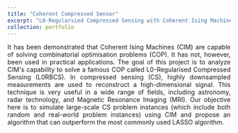 ```yaml
---
title: "Coherent Compressed Sensor"
excerpt: "L0-Regularsied Compressed Sensing with Coherent Ising Machines <img src="/images/gacs_Figure_6.png" alt="gacs" style="height: 500px; width:300px;"/>"
collection: portfolio
---
```


<div style="text-align: justify"> It has been demonstrated that Coherent Ising Machines (CIM) are capable of solving combinatorial optimisation problems (COP). It has not, however, been used in practical applications. The goal of this project is to analyze CIM's capability to solve a famous COP called L0-Regularised Compressed Sensing (L0RBCS). In compressed sensing (CS), highly downsampled measurements are used to reconstruct a high-dimensional signal. This technique is very useful in a wide range of fields, including astronomy, radar technology, and Magnetic Resonance Imaging (MRI). Our objective here is to simulate large-scale CS problem instances (which include both random and real-world problem instances) using CIM and propose an algorithm that can outperform the most commonly used LASSO algorithm. </div> <br>

<!-- <img src="/images/gacs_Figure_6.png" alt="gacs" style="height: 500px; width:300px;"/> -->